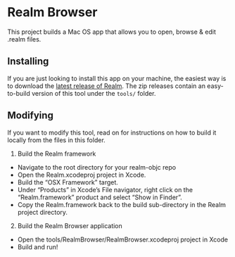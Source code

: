 # Realm Browser

This project builds a Mac OS app that allows you to open, browse & edit .realm files.

## Installing

If you are just looking to install this app on your machine, the easiest way is to download the [latest release of Realm](http://realm.io/docs/ios/latest). The zip releases contain an easy-to-build version of this tool under the `tools/` folder.

## Modifying

If you want to modify this tool, read on for instructions on how to build it locally from the files in this folder.

1. Build the Realm framework
  - Navigate to the root directory for your realm-objc repo
  - Open the Realm.xcodeproj project in Xcode.
  - Build the “OSX Framework” target.
  - Under “Products” in Xcode’s File navigator, right click on the “Realm.framework” product and select “Show in Finder”.
  - Copy the Realm.framework back to the build sub-directory in the Realm project directory.
2. Build the Realm Browser application
  - Open the tools/RealmBrowser/RealmBrowser.xcodeproj project in Xcode
  - Build and run!

